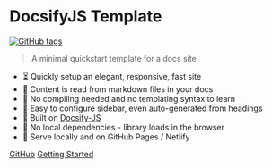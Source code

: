 <!-- TODO: Update title -->
# DocsifyJS Template

[![GitHub tags](https://img.shields.io/github/tag/MichaelCurrin/docsify-js-template.svg)](https://GitHub.com/MichaelCurrin/docsify-js-template/tags/) <!-- TODO: Update username and repo name -->

> A minimal quickstart template for a docs site <!-- TODO: Replace with your description -->

<!-- TODO: Update to match your project's benefits/features. Git emojis work great here. -->

- :hourglass_flowing_sand: Quickly setup an elegant, responsive, fast site
- :open_file_folder: Content is read from markdown files in your docs
- :pushpin: No compiling needed and no templating syntax to learn
- :hammer: Easy to configure sidebar, even auto-generated from headings
- :nut_and_bolt: Built on [Docsify-JS](https://docsify.js.org/)
- :pushpin: No local dependencies - library loads in the browser
- :pizza: Serve locally and on GitHub Pages / Netlify


[GitHub](https://github.com/MichaelCurrin/docsify-js-template/) <!-- TODO: Use your repo's path.-->
[Getting Started](#docsifyjs-template-homepage) <!-- TODO: Use ID of homepage heading i.e. based on H1 of README.md - make sure this is DIFFERENT to the cover's heading -->
